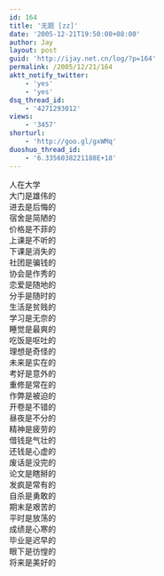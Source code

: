 ```yaml
---
id: 164
title: '无题 [zz]'
date: '2005-12-21T19:50:00+08:00'
author: Jay
layout: post
guid: 'http://ijay.net.cn/log/?p=164'
permalink: /2005/12/21/164
aktt_notify_twitter:
    - 'yes'
    - 'yes'
dsq_thread_id:
    - '4271293012'
views:
    - '3457'
shorturl:
    - 'http://goo.gl/gxWMq'
duoshuo_thread_id:
    - '6.3356038221188E+18'
---
```


<div>人在大学 <br />大门是雄伟的 <br />进去是后悔的 <br />宿舍是简陋的 <br />价格是不菲的 <br />上课是不听的 <br />下课是消失的 <br />社团是骗钱的 <br />协会是作秀的 <br />恋爱是随地的 <br />分手是随时的 <br />生活是贫贱的 <br />学习是无奈的 <br />睡觉是最爽的 <br />吃饭是呕吐的 <br />理想是奇怪的 <br />未来是实在的 <br />考好是意外的 <br />重修是常在的 <br />作弊是被迫的 <br />开卷是不错的 <br />昼夜是不分的 <br />精神是疲劳的 <br />借钱是气壮的 <br />还钱是心虚的 <br />废话是没完的 <br />论文是瞎掰的 <br />发疯是常有的 <br />自杀是勇敢的 <br />期末是艰苦的 <br />平时是放荡的 <br />成绩是心寒的 <br />毕业是迟早的 <br />眼下是彷惶的 <br />将来是美好的 </div>